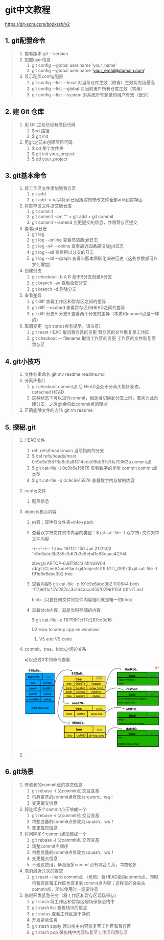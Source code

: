 # git中文教程

https://git-scm.com/book/zh/v2

## 1. git配置命令

> 1. 查看版本 git --version 
> 2. 配置user信息 
>    1. git config --global user.name 'your_name'
>    2. git config --global user.name 'your_email@domain.com'
> 3. 显示配置config配置
>    1. git config --list --local 对当前仓库生效（缺省）生效优先级最高
>    2. git config --list --global 对当前用户所有仓库生效（常用）
>    3. git config --list --system 对系统所有登录的用户有效（很少）

##  2. 建 Git 仓库

> 1. ⽤ Git 之前已经有项⽬代码
>    1. $cd 路径
>    2. $ git init
> 2. 用git之前未创建项目代码
>    1. $ cd  某个文件夹
>    2. $ git init your_project 
>    3. $ cd your_project

## 3. git基本命令

> 1. 将工作区文件添加到暂存区
>    1. git add
>    2. git add -u 可以将git已经跟踪的修改文件全部add到暂存区
> 2. 将暂存区文件提交到仓库
>    1. git commit
>    2. git commit -am ""  = git add + git commit
>    3. git commit --amend 变更提交的信息，并将暂存区提交
> 3. 查看git日志
>    1. git log
>    2. git log --online 查看简洁版git日志
>    3. git log -n4 --online 查看最近四条简洁版git日志
>    4. git log --all 查看所以分支的日志
>    5. git log --all --graph 查看带版本图形化演进历史（这些参数都可以罗列增加）
> 4. 创建分支
>    1. git checkout -b A B 基于B分支创建A分支 
>    2. git branch -av 查看全部分支
>    3. git branch -d 删除分支
> 5. 查看差异
>    1. git diff 查看工作区和暂存区之间的差异
>    2. git diff --cached 查看暂存区和HEAD之间的差异
>    3. git diff 分支A 分支B  查看两个分支的差异（本质和commit点是一样的）
> 6. 取消变更（git status会有提示，请注意）
>    1. git reset HEAD 取消暂存区的变更 暂存区的文件恢复至工作区
>    2. git checkout -- filename 取消工作区的变更 工作区的文件恢复至暂存区

## 4. git小技巧

> 1. 文件名重命名 git mv readme readme.md
> 2. 分离头指针
>    1. git checkout  commit点 后 HEAD会处于分离头指针状态，detached HEAD
>    2. 这种状态下可以进行commit，但是当切换到分支上时，若未为此创建分支，之后git会将此commit点清理掉
> 3. 正确删除文件的方法 git rm readme



## 5. 探秘.git

> 1. HEAD文件
>
>    1. ref: refs/heads/main 当前指向的分支
>    2. $ cat refs/heads/main
>       0c9c6e15876e6e0a81314cde09bb67e3fa70963a commit点
>    3. $ git cat-file -t 0c9c6e15876 查看数字的类型
>       commit   commit点类型
>    4. $ git cat-file -p 0c9c6e15876 查看数字内存放的内容
>
> 2. config文件
>
>    1. 配置信息
>
> 3. objects核心内容
>
>    1. 内容：双字符文件夹+info+pack
>
>    2. 查看双字符文件夹中内容的类型：$ git cat-file -t 双字符+文件夹中文件内容
>
>       -r--r--r-- 1 zbw 197121 150 Jun 21 01:02 1e9e6abc3b255c3df7b3e8eb41e63eaac427d4
>
>       zbw@LAPTOP-6JBT8C4I MINGW64 /d/git/CLeetCodePlan/.git/objects/f9 (GIT_DIR!)
>       $ git cat-file -t f91e9e6abc3b2
>       tree
>
>    3. 查看内容$ git cat-file -p f91e9e6abc3b2
>       100644 blob 11f796f1cf17c287cc3c1643caaf55f07991f05f    01INIT.md
>
>       blob（只要任何文件的文件内容相同就是唯一的blob）
>
>    4. 查看blob内容，就是当时存储的内容
>
>       $ git cat-file -p  11f796f1cf17c287cc3c16
>
>       02 How to setup cpp on windows
>
>       1. VS and VS code
>
> 4. commit、tree、blob之间的关系
>
>    可以通过3中的命令查看
>
>    ![](https://github.com/blankzbw/CLeetCodePlan/blob/main/knowledge/git/git1.PNG)
>
> 5. 

## 6. git场景

> 1. 修改老的commit点的提交信息
>    1. git rebase -i 父commit点  交互变基
>    2. 将想变基的commit点修改为reword，wq！
>    3. 变更提交信息
> 2. 将连续多个commit点压缩成一个
>    1. git rebase -i 父commit点  交互变基
>    2. 将想变基的commit点修改为squash，wq！
>    3. 变更提交信息
> 3. 将间隔多个commit点压缩成一个
>    1. git rebase -i 父commit点  交互变基
>    2. 调整commit点顺序
>    3. 将想变基的commit点修改为squash，wq！
>    4. 变更提交信息
>    5. 不建议使用，毕竟很多commit点有耦合关系，冲突较多
> 4. 取消最近几次的提交
>    1. git reset --hard commit点   （危险）将HEAD指向commit点，同时将暂存区和工作区也恢复到commit点内容；这样真的会丢失commit点，所以使用时一定要注意
> 5. 临时开发紧急任务（将工作区和暂存区现场保存）
>    1. git stash 将工作区和暂存区现场保存至栈中
>    2. git stash list 查看栈中的信息
>    3. git status 查看工作区是干净的
>    4. 开发紧急任务
>    5. git stash apply 读出栈中内容恢复至工作区和暂存区
>    6. git stash pop 弹出栈中内容恢复至工作区和暂存区

